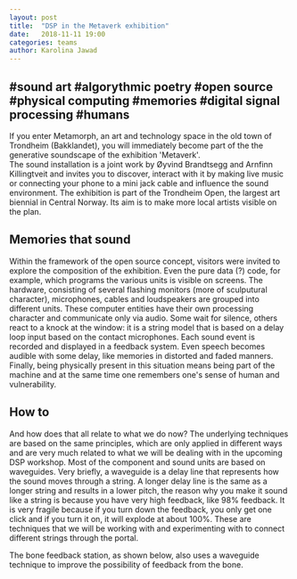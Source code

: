 ```yaml
---
layout: post
title:  "DSP in the Metaverk exhibition"
date:   2018-11-11 19:00
categories: teams
author: Karolina Jawad 
---
```


## #sound art #algorythmic poetry #open source #physical computing #memories #digital signal processing #humans

If you enter Metamorph, an art and technology space in the old town of Trondheim (Bakklandet), you will immediately become part of the 
the generative soundscape of the exhibition 'Metaverk'.  
The sound installation is a joint work by Øyvind Brandtsegg and Arnfinn Killingtveit and invites you to discover, 
interact with it by making live music or connecting your phone to a mini jack cable and influence the sound environment. 
The exhibition is part of the Trondheim Open, the largest art biennial in Central Norway. 
Its aim is to make more local artists visible on the plan.

## Memories that sound

Within the framework of the open source concept, visitors were invited to explore the composition of the exhibition. 
Even the pure data (?) code, for example, which programs the various units is visible on screens. The hardware, consisting of 
several flashing monitors (more of sculputural character), microphones, cables and loudspeakers are grouped into different units. 
These computer entities have their own processing character and communicate only via audio. 
Some wait for silence, others react to a knock at the window: it is a string model that is based on a delay loop input
based on the contact microphones. Each sound event is recorded and displayed in a feedback system. 
Even speech becomes audible with some delay, like memories in distorted and faded manners.
Finally, being physically present in this situation means being part of the machine and at the same time 
one remembers one's sense of human and vulnerability.

## How to

And how does that all relate to what we do now?
The underlying techniques are based on the same principles, which are only applied in different ways and are very much 
related to what we will be dealing with in the upcoming DSP workshop. Most of the component and sound units are based on waveguides. 
Very briefly, a waveguide is a delay line that represents how the sound moves through a string. 
A longer delay line is the same as a longer string and results in a lower pitch, the reason why you make it sound 
like a string is because you have very high feedback, like 98% feedback. It is very fragile because if you turn down the
feedback, you only get one click and if you turn it on, it will explode at about 100%.
These are techniques that we will be working with and experimenting with to connect different strings through the portal.

The bone feedback station, as shown below, also uses a waveguide technique to improve the possibility of feedback from the bone. 





